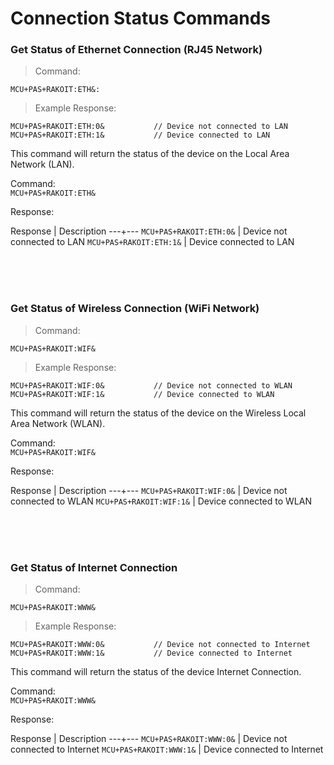 # Connection Status Commands

### Get Status of Ethernet Connection (RJ45 Network)

> Command:

```plaintext
MCU+PAS+RAKOIT:ETH&:
```

> Example Response:

```plaintext
MCU+PAS+RAKOIT:ETH:0&           // Device not connected to LAN
MCU+PAS+RAKOIT:ETH:1&           // Device connected to LAN
```
This command will return the status of the device on the Local Area Network (LAN).  

Command:   
`MCU+PAS+RAKOIT:ETH&`

Response:   

Response | Description
---+---
`MCU+PAS+RAKOIT:ETH:0&` | Device not connected to LAN
`MCU+PAS+RAKOIT:ETH:1&` | Device connected to LAN

<br><br><br> 

### Get Status of Wireless Connection (WiFi Network)

> Command:

```plaintext
MCU+PAS+RAKOIT:WIF&
```

> Example Response:

```plaintext
MCU+PAS+RAKOIT:WIF:0&           // Device not connected to WLAN
MCU+PAS+RAKOIT:WIF:1&           // Device connected to WLAN
```
This command will return the status of the device on the Wireless Local Area Network (WLAN).  

Command:   
`MCU+PAS+RAKOIT:WIF&`

Response:

Response | Description
---+---
`MCU+PAS+RAKOIT:WIF:0&` | Device not connected to WLAN
`MCU+PAS+RAKOIT:WIF:1&` | Device connected to WLAN

<br><br><br>

### Get Status of Internet Connection
> Command:

```plaintext
MCU+PAS+RAKOIT:WWW&
```

> Example Response:

```plaintext
MCU+PAS+RAKOIT:WWW:0&           // Device not connected to Internet
MCU+PAS+RAKOIT:WWW:1&           // Device connected to Internet
```
This command will return the status of the device Internet Connection.  

Command:   
`MCU+PAS+RAKOIT:WWW&`

Response:

Response | Description
---+---
`MCU+PAS+RAKOIT:WWW:0&` | Device not connected to Internet
`MCU+PAS+RAKOIT:WWW:1&` | Device connected to Internet
